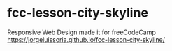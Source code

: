 # fcc-lesson-city-skyline
Responsive Web Design made it for freeCodeCamp
https://jorgeluissoria.github.io/fcc-lesson-city-skyline/
